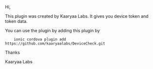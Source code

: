 Hi,

This plugin was created by Kaaryaa Labs. It gives you device token and token data.

You can use the plugin by adding this plugin by

        ionic cordova plugin add https://github.com/kaaryaalabs/DeviceCheck.git

Thanks

Kaaryaa Labs
